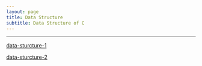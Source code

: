 ```yaml
---
layout: page
title: Data Structure
subtitle: Data Structure of C
---
```


------

[data-sturcture-1](_posts/2020-12-25-data-structure-1.md)

[data-sturcture-2](_posts/2020-12-26-data-structure-2.md)
